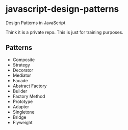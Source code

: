 # javascript-design-patterns
Design Patterns in JavaScript

Think it is a private repo.
This is just for training purposes.

## Patterns
- Composite
- Strategy
- Decorator
- Mediator
- Facade
- Abstract Factory
- Builder
- Factory Method
- Prototype
- Adapter
- Singletone
- Bridge
- Flyweight